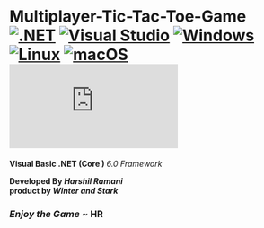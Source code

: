 # Multiplayer-Tic-Tac-Toe-Game    [![.NET](https://img.shields.io/badge/--512BD4?logo=.net&logoColor=ffffff)](https://dotnet.microsoft.com/)   [![Visual Studio](https://img.shields.io/badge/--6C33AF?logo=visual%20studio)](https://visualstudio.microsoft.com/)    [![Windows](https://svgshare.com/i/ZhY.svg)](https://svgshare.com/i/ZhY.svg)   [![Linux](https://svgshare.com/i/Zhy.svg)](https://svgshare.com/i/Zhy.svg)  [![macOS](https://svgshare.com/i/ZjP.svg)](https://svgshare.com/i/ZjP.svg)   [![Latest release](https://badgen.net/github/release/Naereen/Strapdown.js)](https://github.com/Naereen/Strapdown.js/releases) 
<b>Visual Basic .NET (Core ) </b> <em>6.0 Framework</em>
<br>

<b>Developed By <em>Harshil Ramani</em></b>
<br>
<b>product by <em>  Winter and Stark </em></b>
<h3><strong><i>Enjoy the Game</i> ~ HR</strong></h3>
